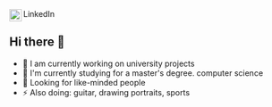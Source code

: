 <a href="https://linkedin.com/in/tomas-ondrejka](https://www.linkedin.com/in/andrii-pryadko-a897211b2/">
  <img align="left" alt="Tomas Ondrejka LinkedIn" width="22px" src="https://cdn.tomondre.com/icons/linkedinn.svg" />
</a>
LinkedIn
</br>

<div>
  <h2> Hi there 👋</h2>
  <ul>
    <li>🔭 I am currently working on university projects</li>
    <li>🌱 I'm currently studying for a master's degree. computer science</li>
    <li>👯 Looking for like-minded people</li>
    <li>⚡ Also doing: guitar, drawing portraits, sports</li>
  </ul>
<div>
